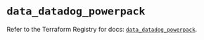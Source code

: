 # `data_datadog_powerpack`

Refer to the Terraform Registry for docs: [`data_datadog_powerpack`](https://registry.terraform.io/providers/datadog/datadog/3.53.0/docs/data-sources/powerpack).
